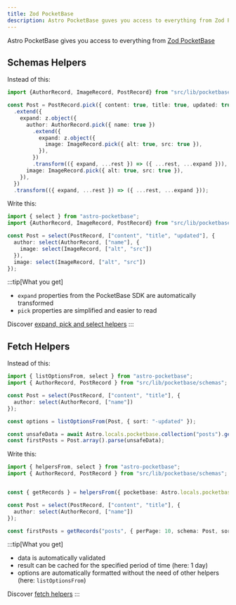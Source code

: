 ```yaml
---
title: Zod PocketBase
description: Astro PocketBase guves you access to everything from Zod PocketBase
---
```


Astro PocketBase gives you access to everything from [Zod PocketBase](https://zod-pocketbase.vercel.app)

## Schemas Helpers

Instead of this:

```ts
import {AuthorRecord, ImageRecord, PostRecord} from "src/lib/pocketbase/schemas";

const Post = PostRecord.pick({ content: true, title: true, updated: true })
  .extend({
    expand: z.object({
      author: AuthorRecord.pick({ name: true })
        .extend({
          expand: z.object({
            image: ImageRecord.pick({ alt: true, src: true }),
          }),
        })
        .transform(({ expand, ...rest }) => ({ ...rest, ...expand })),
      image: ImageRecord.pick({ alt: true, src: true }),
    }),
  })
  .transform(({ expand, ...rest }) => ({ ...rest, ...expand }));
```

Write this:

```ts
import { select } from "astro-pocketbase";
import {AuthorRecord, ImageRecord, PostRecord} from "src/lib/pocketbase/schemas";

const Post = select(PostRecord, ["content", "title", "updated"], {
  author: select(AuthorRecord, ["name"], {
    image: select(ImageRecord, ["alt", "src"])
  }),
  image: select(ImageRecord, ["alt", "src"])
});
```

:::tip[What you get]

- `expand` properties from the PocketBase SDK are automatically transformed
- `pick` properties are simplified and easier to read

Discover [expand, pick and select helpers](https://zod-pocketbase.vercel.app/guides/schemas)
:::

## Fetch Helpers

Instead of this:

```ts
import { listOptionsFrom, select } from "astro-pocketbase";
import { AuthorRecord, PostRecord } from "src/lib/pocketbase/schemas";

const Post = select(PostRecord, ["content", "title"], {
  author: select(AuthorRecord, ["name"])
});

const options = listOptionsFrom(Post, { sort: "-updated" });

const unsafeData = await Astro.locals.pocketbase.collection("posts").getList(1, 10, options);
const firstPosts = Post.array().parse(unsafeData);
```

Write this:

```ts
import { helpersFrom, select } from "astro-pocketbase";
import { AuthorRecord, PostRecord } from "src/lib/pocketbase/schemas";


const { getRecords } = helpersFrom({ pocketbase: Astro.locals.pocketbase, cache: "1d" });

const Post = select(PostRecord, ["content", "title"], {
  author: select(AuthorRecord, ["name"])
});

const firstPosts = getRecords("posts", { perPage: 10, schema: Post, sort: "-updated" });
```

:::tip[What you get]

- data is automatically validated
- result can be cached for the specified period of time (here: 1 day)
- options are automatically formatted without the need of other helpers (here: `listOptionsFrom`)

Discover [fetch helpers](https://zod-pocketbase.vercel.app/guides/helpers)
:::

